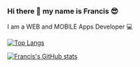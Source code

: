 ### Hi there 👋  my name is Francis 😎
I am a WEB and MOBILE Apps Developer 💻

[![Top Langs](https://github-readme-stats.vercel.app/api/top-langs/?username=fjbMultisys)](https://github.com/fjbMultisys/github-readme-stats)



[![Francis's GitHub stats](https://github-readme-stats.vercel.app/api?username=fjbMultisys)](https://github.com/fjbMultisys/github-readme-stats) 

